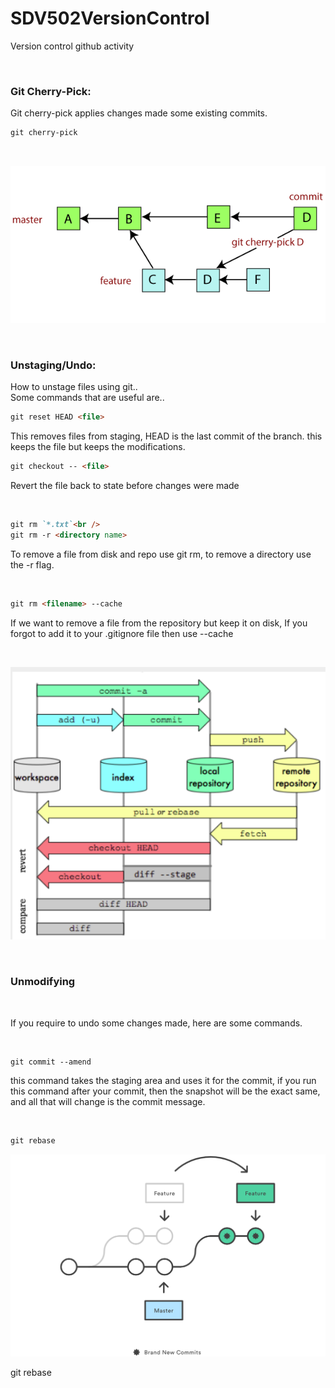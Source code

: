 # SDV502VersionControl
Version control github activity

<br />

### Git Cherry-Pick:<br /> 
Git cherry-pick applies changes made some existing commits.

```markdown
git cherry-pick
```
<br />

</p>
<p align="center"> 
<img src="images/git-cherry-pick.png" />
</p>

<br />

### Unstaging/Undo:<br /> 
How to unstage files using git..
<br />
Some commands that are useful are..
<br />

```markdown
git reset HEAD <file>
```
This removes files from staging, HEAD is the last commit of the branch.
this keeps the file but keeps the modifications.
<br />

```markdown
git checkout -- <file>
```
Revert the file back to state before changes were made 

<br />

```markdown 
git rm `*.txt`<br />
git rm -r <directory name>
```
To remove a file from disk and repo use git rm, to remove a directory use the -r flag.

<br />

```markdown
git rm <filename> --cache
```
If we want to remove a file from the repository but keep it on disk, If you forgot to add it to your .gitignore file then use --cache

<br />

</p>
<p align="center"> 
<img src="images/diagram.png" />
</p>

<br />

### Unmodifying 

<br />

If you require to undo some changes made, here are some commands.

<br />

```markdown
git commit --amend
```

this command takes the staging area and uses it for the commit, if you run this command after your commit, then the snapshot will be the exact same, and all that will change is the commit message.

<br />

```markdown
git rebase 
```
</p>
<p align="center"> 
<img src="images/rebase.png" />
</p>

git rebase


